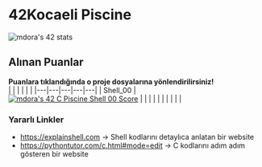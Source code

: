 # 42Kocaeli Piscine
![mdora's 42 stats](https://badge42.vercel.app/api/v2/cl9e55uv500160gmf2vacqz6f/stats?cursusId=9&coalitionId=piscine)

## Alınan Puanlar
**Puanlara tıklandığında o proje dosyalarına yönlendirilirsiniz!**<br>
|   |   |   |   |   |
|---|---|---|---|---|
| Shell_00   | [![mdora's 42 C Piscine Shell 00 Score](https://badge42.vercel.app/api/v2/cl9e55uv500160gmf2vacqz6f/project/2828187)](https://github.com/JaeSeoKim/badge42)  |   |   |   |
|   |   |   |   |   |

### Yararlı Linkler
- https://explainshell.com -> Shell kodlarını detaylıca anlatan bir website
- https://pythontutor.com/c.html#mode=edit -> C kodlarını adım adım gösteren bir website
